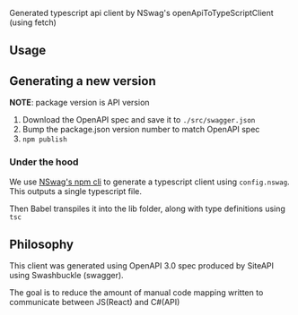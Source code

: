 Generated typescript api client by NSwag's openApiToTypeScriptClient (using fetch)

## Usage

## Generating a new version

**NOTE**: package version is API version

1. Download the OpenAPI spec and save it to `./src/swagger.json`
2. Bump the package.json version number to match OpenAPI spec
3. `npm publish`

### Under the hood

We use [NSwag's npm cli](https://github.com/RicoSuter/NSwag/wiki/CommandLine) to generate a typescript client using `config.nswag`. This outputs a single typescript file.

Then Babel transpiles it into the lib folder, along with type definitions using `tsc`

## Philosophy

This client was generated using OpenAPI 3.0 spec produced by SiteAPI using Swashbuckle (swagger).

The goal is to reduce the amount of manual code mapping written to communicate between JS(React) and C#(API)
